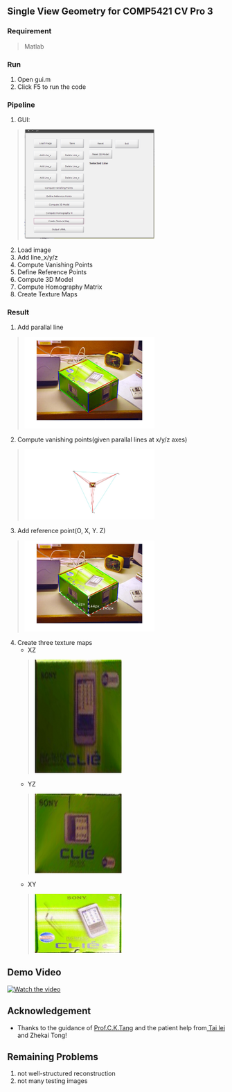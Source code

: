 ## Single View Geometry for COMP5421 CV Pro 3
### Requirement
> Matlab

### Run
1. Open gui.m
2. Click F5 to run the code

### Pipeline
1. GUI:
> <img src="result/gui.png" width=300>
2. Load image
3. Add line_x/y/z
4. Compute Vanishing Points
5. Define Reference Points
6. Compute 3D Model
7. Compute Homography Matrix
8. Create Texture Maps

### Result
1. Add parallal line
> <img src="result/para_line.jpg" width=300>
2. Compute vanishing points(given parallal lines at x/y/z axes)
> <img src="result/box_sample_vanish_point.jpg" width=300>
3. Add reference point(O, X, Y. Z)
> <img src="result/reference_point.jpg" width=300>
4. Create three texture maps
    - XZ
    > <img src="result/box_sample_1.png" width=200>
    - YZ
    > <img src="result/box_sample_2.png" width=200>
    - XY
    > <img src="result/box_sample_3.png" width=200>

## Demo Video
[![Watch the video](https://raw.github.com/GabLeRoux/WebMole/master/ressources/WebMole_Youtube_Video.png)](https://youtu.be/yMn7MwHfUwQ)

## Acknowledgement
- Thanks to the guidance of <a href="http://www.cs.ust.hk/~cktang/bio-sketch-review.htm">Prof.C.K.Tang</a> and the patient help from<a href="https://tailei.ram-lab.com/"> Tai lei</a> and Zhekai Tong!

## Remaining Problems
1. not well-structured reconstruction
2. not many testing images
